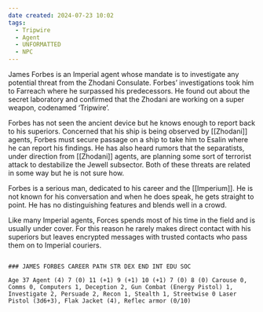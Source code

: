 ```yaml
---
date created: 2024-07-23 10:02
tags:
  - Tripwire
  - Agent
  - UNFORMATTED
  - NPC
---
```


James Forbes is an Imperial agent whose mandate is to investigate any potential threat from the Zhodani Consulate. Forbes’ investigations took him to Farreach where he surpassed his predecessors. He found out about the secret laboratory and confirmed that the Zhodani are working on a super weapon, codenamed ‘Tripwire’.

Forbes has not seen the ancient device but he knows enough to report back to his superiors. Concerned that his ship is being observed by [[Zhodani]] agents, Forbes must secure passage on a ship to take him to Esalin where he can report his findings. He has also heard rumors that the separatists, under direction from [[Zhodani]] agents, are planning some sort of terrorist attack to destabilize the Jewell subsector. Both of these threats are related in some way but he is not sure how.

Forbes is a serious man, dedicated to his career and the [[Imperium]]. He is not known for his conversation and when he does speak, he gets straight to point. He has no distinguishing features and blends well in a crowd.

Like many Imperial agents, Forces spends most of his time in the field and is usually under cover. For this reason he rarely makes direct contact with his superiors but leaves encrypted messages with trusted contacts who pass them on to Imperial couriers.

```

### JAMES FORBES CAREER PATH STR DEX END INT EDU SOC

Age 37 Agent (4) 7 (0) 11 (+1) 9 (+1) 10 (+1) 7 (0) 8 (0) Carouse 0, Comms 0, Computers 1, Deception 2, Gun Combat (Energy Pistol) 1, Investigate 2, Persuade 2, Recon 1, Stealth 1, Streetwise 0 Laser Pistol (3d6+3), Flak Jacket (4), Reflec armor (0/10)
```

